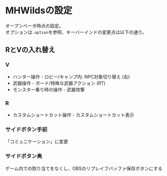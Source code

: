 # MHWildsの設定
オープンベータ時点の設定。  
オプションは`.option`を参照、キーバーインドの変更点は以下の通り。

## RとVの入れ替え
### V
* ハンター操作 - ロビー/キャンプ内: NPC対象切り替え (右)
* 武器操作 - ガード/特殊な武器アクション (RT)
* モンスター乗り時の操作 - 武器攻撃
### R
* カスタムショートカット操作 - カスタムショートカット表示

### サイドボタン手前
「コミュニケーション」に変更

### サイドボタン奥
ゲーム内での割り当てをなくし、OBSのリプレイフバッファ保存ボタンにする
